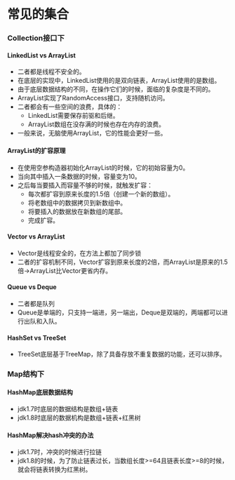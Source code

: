 # 常见的集合
### Collection接口下
#### LinkedList vs ArrayList
* 二者都是线程不安全的。
* 在底层的实现中，LinkedList使用的是双向链表，ArrayList使用的是数组。
* 由于底层数据结构的不同，在操作它们的时候，面临的复杂度是不同的。
* ArrayList实现了RandomAccess接口，支持随机访问。
* 二者都会有一些空间的浪费，具体的：
  * LinkedList需要保存前驱和后继。
  * ArrayList数组在没存满的时候也存在内存的浪费。
* 一般来说，无脑使用ArrayList，它的性能会更好一些。
#### ArrayList的扩容原理
* 在使用空参构造器初始化ArrayList的时候，它的初始容量为0。
* 当向其中插入一条数据的时候，容量变为10。
* 之后每当要插入而容量不够的时候，就触发扩容：
  * 每次都扩容到原来长度的1.5倍（创建一个新的数组）。
  * 将老数组中的数据拷贝到新数组中。
  * 将要插入的数据放在新数组的尾部。
  * 完成扩容。
#### Vector vs ArrayList
* Vector是线程安全的，在方法上都加了同步锁
* 二者的扩容机制不同，Vector扩容到原来长度的2倍，而ArrayList是原来的1.5倍->ArrayList比Vector更省内存。
#### Queue vs Deque
* 二者都是队列
* Queue是单端的，只支持一端进，另一端出，Deque是双端的，两端都可以进行出队和入队。
#### HashSet vs TreeSet
* TreeSet底层基于TreeMap，除了具备存放不重复数据的功能，还可以排序。
### Map结构下
#### HashMap底层数据结构
* jdk1.7时底层的数据结构是数组+链表
* jdk1.8时底层的数据机构是数组+链表+红黑树
#### HashMap解决hash冲突的办法
* jdk1.7时，冲突的时候进行拉链
* jdk1.8的时候，为了防止链表过长，当数组长度>=64且链表长度>=8的时候，就会将链表转换为红黑树。




